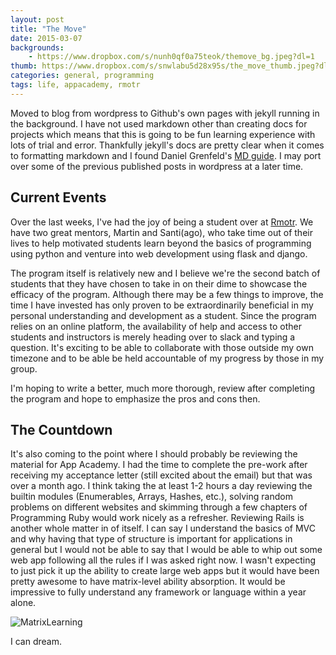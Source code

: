 ```yaml
---
layout: post
title: "The Move"
date: 2015-03-07
backgrounds:
    - https://www.dropbox.com/s/nunh0qf0a75teok/themove_bg.jpeg?dl=1
thumb: https://www.dropbox.com/s/snwlabu5d28x95s/the_move_thumb.jpeg?dl=1
categories: general, programming
tags: life, appacademy, rmotr
---
```


Moved to blog from wordpress to Github's own pages with jekyll running in the background. I have not used markdown other than
creating docs for projects which means that this is going to be fun learning experience with lots of trial and error. Thankfully
jekyll's docs are pretty clear when it comes to formatting markdown and I found Daniel Grenfeld's
[MD guide](http://markdown-guide.readthedocs.org/en/latest/basics.html). I may port over some of the previous published posts in
wordpress at a later time.

## Current Events
Over the last weeks, I've had the joy of being a student over at [Rmotr](http://rmotr.com/). We have two great mentors, Martin
and Santi(ago), who take time out of their lives to help motivated students learn beyond the basics of programming using python
and venture into web development using flask and django.

The program itself is relatively new and I believe we're the second batch of students that they have chosen to take in on their
dime to showcase the efficacy of the program. Although there may be a few things to improve, the time I have invested has only
proven to be extraordinarily beneficial in my personal understanding and development as a student. Since the program relies on an
online platform, the availability of help and access to other students and instructors is merely heading over to slack and typing
a question. It's exciting to be able to collaborate with those outside my own timezone and to be able be held accountable of my
progress by those in my group.

I'm hoping to write a better, much more thorough, review after completing the program and hope to emphasize the pros and cons then.

## The Countdown
It's also coming to the point where I should probably be reviewing the material for App Academy. I had the time to complete the
pre-work after receiving my acceptance letter (still excited about the email) but that was over a month ago. I think taking
the at least 1-2 hours a day reviewing the builtin modules (Enumerables, Arrays, Hashes, etc.), solving random problems on different
websites and skimming through a few chapters of Programming Ruby would work nicely as a refresher. Reviewing Rails is another whole
matter in of itself. I can say I understand the basics of MVC and why having that type of structure is important for applications in
general but I would not be able to say that I would be able to whip out some web app following all the rules if I was asked right now.
I wasn't expecting to just pick it up the ability to create large web apps but it would have been pretty awesome to have
matrix-level ability absorption. It would be impressive to fully understand any framework or language within a year alone.

![MatrixLearning](http://www.quickmeme.com/img/39/3950d8472d86ca66cd790ff1cfce979f808809c3635fa849544ebbfa48deff38.jpg)

I can dream.